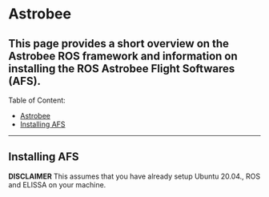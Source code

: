 # Astrobee

This page provides a short overview on the Astrobee ROS framework and information on installing the ROS Astrobee Flight Softwares (AFS).
---
Table of Content:
- [Astrobee](#astrobee)
- [Installing AFS](#install_afs)
  
---

## Installing AFS

**DISCLAIMER** This assumes that you have already setup Ubuntu 20.04., ROS and ELISSA on your machine.
